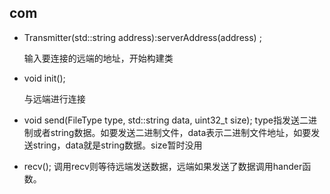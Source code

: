 ## com
+ Transmitter(std::string address):serverAddress(address) ;

    输入要连接的远端的地址，开始构建类
+ void init();

    与远端进行连接
+ void send(FileType type, std::string data, uint32_t size);
    type指发送二进制或者string数据。如要发送二进制文件，data表示二进制文件地址，如要发送string，data就是string数据。size暂时没用
+ recv();
  调用recv则等待远端发送数据，远端如果发送了数据调用hander函数。